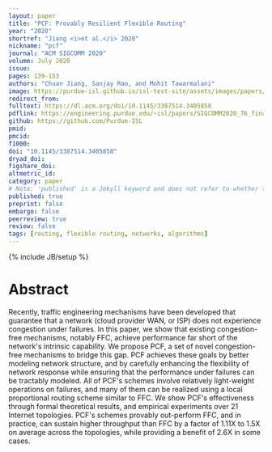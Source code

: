 ```yaml
---
layout: paper
title: "PCF: Provably Resilient Flexible Routing"
year: "2020"
shortref: "Jiang <i>et al.</i> 2020"
nickname: "pcf"
journal: "ACM SIGCOMM 2020"
volume: July 2020
issue: 
pages: 139-153
authors: "Chuan Jiang, Sanjay Rao, and Mohit Tawarmalani"
image: https://purdue-isl.github.io/isl-test-site/assets/images/papers/pab-chaperones.svg
redirect_from: 
fulltext: https://dl.acm.org/doi/10.1145/3387514.3405858
pdflink: https://engineering.purdue.edu/~isl/papers/SIGCOMM2020_76_final.pdf
github: https://github.com/Purdue-ISL
pmid: 
pmcid: 
f1000: 
doi: "10.1145/3387514.3405858"
dryad_doi: 
figshare_doi: 
altmetric_id: 
category: paper
# Note: 'published' is a Jekyll keyword and does not refer to whether the paper is published, but rather to whether this Markdown should be part of the rendered site.
published: true
preprint: false
embargo: false	
peerreview: true
review: false
tags: [routing, flexible routing, networks, algorithms]
---
```

{% include JB/setup %}

# Abstract 
Recently, traffic engineering mechanisms have been developed that guarantee that a network (cloud provider WAN, or ISP) does not experience congestion under failures. In this paper, we show that existing congestion-free mechanisms, notably FFC, achieve performance far short of the network's intrinsic capability. We propose PCF, a set of novel congestion-free mechanisms to bridge this gap. PCF achieves these goals by better modeling network structure, and by carefully enhancing the flexibility of network response while ensuring that the performance under failures can be tractably modeled. All of PCF's schemes involve relatively light-weight operations on failures, and many of them can be realized using a local proportional routing scheme similar to FFC. We show PCF's effectiveness through formal theoretical results, and empirical experiments over 21 Internet topologies. PCF's schemes provably out-perform FFC, and in practice, can sustain higher throughput than FFC by a factor of 1.11X to 1.5X on average across the topologies, while providing a benefit of 2.6X in some cases.